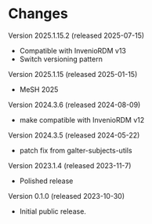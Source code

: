 # Changes

Version 2025.1.15.2 (released 2025-07-15)

- Compatible with InvenioRDM v13
- Switch versioning pattern

Version 2025.1.15 (released 2025-01-15)

- MeSH 2025

Version 2024.3.6 (released 2024-08-09)

- make compatible with InvenioRDM v12

Version 2024.3.5 (released 2024-05-22)

- patch fix from galter-subjects-utils

Version 2023.1.4 (released 2023-11-7)

- Polished release

Version 0.1.0 (released 2023-10-30)

- Initial public release.
